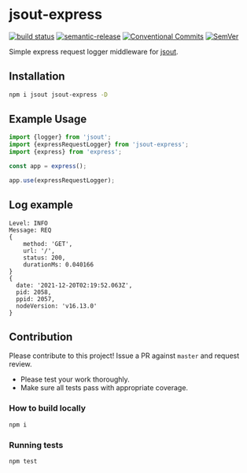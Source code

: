 # jsout-express

[![build status](https://github.com/mhweiner/jsout-express/actions/workflows/workflow.yml/badge.svg)](https://github.com/mhweiner/jsout-express/actions)
[![semantic-release](https://img.shields.io/badge/semantic--release-e10079?logo=semantic-release)](https://github.com/semantic-release/semantic-release)
[![Conventional Commits](https://img.shields.io/badge/Conventional%20Commits-1.0.0-yellow.svg)](https://conventionalcommits.org)
[![SemVer](https://img.shields.io/badge/SemVer-2.0.0-blue)]()

Simple express request logger middleware for [jsout](https://github.com/mhweiner/jsout).

## Installation

```bash
npm i jsout jsout-express -D
```
 
## Example Usage

```typescript
import {logger} from 'jsout';
import {expressRequestLogger} from 'jsout-express';
import {express} from 'express';

const app = express();

app.use(expressRequestLogger);

```

## Log example

```
Level: INFO
Message: REQ
{ 
    method: 'GET', 
    url: '/', 
    status: 200, 
    durationMs: 0.040166 
}
{
  date: '2021-12-20T02:19:52.063Z',
  pid: 2058,
  ppid: 2057,
  nodeVersion: 'v16.13.0'
}
```

## Contribution

Please contribute to this project! Issue a PR against `master` and request review. 

- Please test your work thoroughly.
- Make sure all tests pass with appropriate coverage.

### How to build locally

```bash
npm i
```

### Running tests

```shell script
npm test
```
